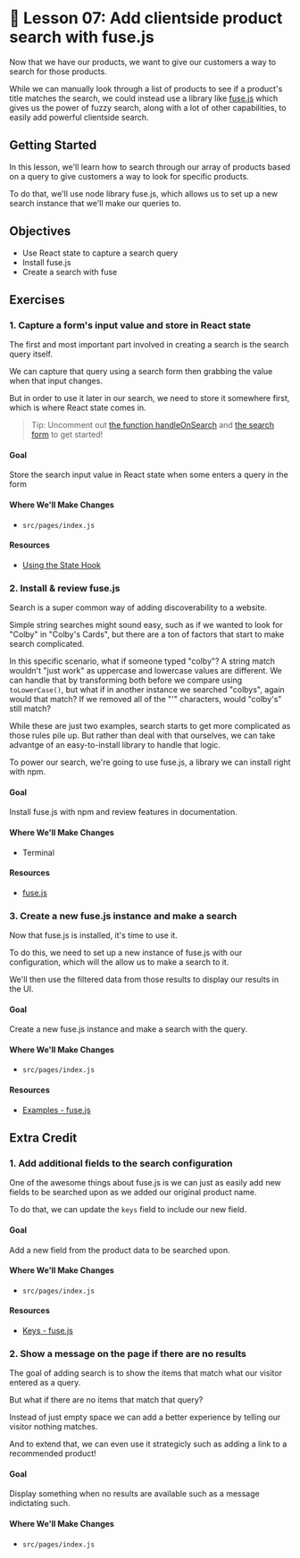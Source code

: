 # 📓 Lesson 07: Add clientside product search with fuse.js

Now that we have our products, we want to give our customers a way to search for those products.

While we can manually look through a list of products to see if a product's title matches the search, we could instead use a library like [fuse.js](https://fusejs.io/) which gives us the power of fuzzy search, along with a lot of other capabilities, to easily add powerful clientside search.

## Getting Started

In this lesson, we'll learn how to search through our array of products based on a query to give customers a way to look for specific products.

To do that, we'll use node library fuse.js, which allows us to set up a new search instance that we'll make our queries to.

## Objectives
* Use React state to capture a search query
* Install fuse.js
* Create a search with fuse

## Exercises

### 1. Capture a form's input value and store in React state

The first and most important part involved in creating a search is the search query itself.

We can capture that query using a search form then grabbing the value when that input changes.

But in order to use it later in our search, we need to store it somewhere first, which is where React state comes in.

> Tip: Uncomment out [the function handleOnSearch](https://github.com/colbyfayock/hyper-bros-trading-workshop-starter/blob/main/src/pages/index.js#L15-L17) and [the search form](https://github.com/colbyfayock/hyper-bros-trading-workshop-starter/blob/main/src/pages/index.js#L28-L35) to get started!

#### Goal

Store the search input value in React state when some enters a query in the form

#### Where We'll Make Changes
* `src/pages/index.js`

#### Resources
* [Using the State Hook](https://reactjs.org/docs/hooks-state.html)

### 2. Install & review fuse.js

Search is a super common way of adding discoverability to a website.

Simple string searches might sound easy, such as if we wanted to look for "Colby" in "Colby's Cards", but there are a ton of factors that start to make search complicated.

In this specific scenario, what if someone typed "colby"? A string match wouldn't "just work" as uppercase and lowercase values are different. We can handle that by transforming both before we compare using `toLowerCase()`, but what if in another instance we searched "colbys", again would that match? If we removed all of the "'" characters, would "colby's" still match?

While these are just two examples, search starts to get more complicated as those rules pile up. But rather than deal with that ourselves, we can take advantge of an easy-to-install library to handle that logic.

To power our search, we're going to use fuse.js, a library we can install right with npm.

#### Goal

Install fuse.js with npm and review features in documentation.

#### Where We'll Make Changes
* Terminal

#### Resources
* [fuse.js](https://fusejs.io/)

### 3. Create a new fuse.js instance and make a search

Now that fuse.js is installed, it's time to use it.

To do this, we need to set up a new instance of fuse.js with our configuration, which will the allow us to make a search to it.

We'll then use the filtered data from those results to display our results in the UI.

#### Goal

Create a new fuse.js instance and make a search with the query.

#### Where We'll Make Changes
* `src/pages/index.js`

#### Resources
* [Examples - fuse.js](https://fusejs.io/examples.html)

## Extra Credit

### 1. Add additional fields to the search configuration

One of the awesome things about fuse.js is we can just as easily add new fields to be searched upon as we added our original product name.

To do that, we can update the `keys` field to include our new field.

#### Goal

Add a new field from the product data to be searched upon.

#### Where We'll Make Changes
* `src/pages/index.js`

#### Resources
* [Keys - fuse.js](https://fusejs.io/api/options.html#keys)


### 2. Show a message on the page if there are no results

The goal of adding search is to show the items that match what our visitor entered as a query.

But what if there are no items that match that query?

Instead of just empty space we can add a better experience by telling our visitor nothing matches.

And to extend that, we can even use it strategicly such as adding a link to a recommended product!

#### Goal

Display something when no results are available such as a message indictating such.

#### Where We'll Make Changes
* `src/pages/index.js`
